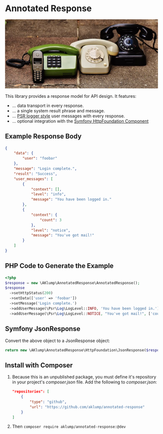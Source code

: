 # Annotated Response

![Hero](images/hero.jpg)

This library provides a response model for API design. It features:

* ... data transport in every response.
* ... a single system result phrase and message.
* ... [PSR logger style](https://www.php-fig.org/psr/psr-3) user messages with every response.
* ... optional integration with the [Symfony HttpFoundation Component](https://symfony.com/doc/current/components/http_foundation.html)

## Example Response Body

```json
{
    "data": {
        "user": "foobar"
    },
    "message": "Login complete.",
    "result": "Success",
    "user_messages": [
        {
            "context": [],
            "level": "info",
            "message": "You have been logged in."
        },
        {
            "context": {
                "count": 3
            },
            "level": "notice",
            "message": "You've got mail!"
        }
    ]
}
```

## PHP Code to Generate the Example

```php
<?php
$response = new \AKlump\AnnotatedResponse\AnnotatedResponse();
$response
  ->setHttpStatus(200)
  ->setData(['user' => 'foobar'])
  ->setMessage('Login complete.')
  ->addUserMessage(\Psr\Log\LogLevel::INFO, 'You have been logged in.')
  ->addUserMessage(\Psr\Log\LogLevel::NOTICE, "You've got mail!", ['count' => 3]);
```

## Symfony JsonResponse

Convert the above object to a JsonResponse object:

```php
return new \AKlump\AnnotatedResponse\HttpFoundation\JsonResponse($response);
```

## Install with Composer

1. Because this is an unpublished package, you must define it's repository in your project's _composer.json_ file. Add the following to _composer.json_:

    ```json
    "repositories": [
        {
            "type": "github",
            "url": "https://github.com/aklump/annotated-response"
        }
    ]
    ```

1. Then `composer require aklump/annotated-response:@dev`
